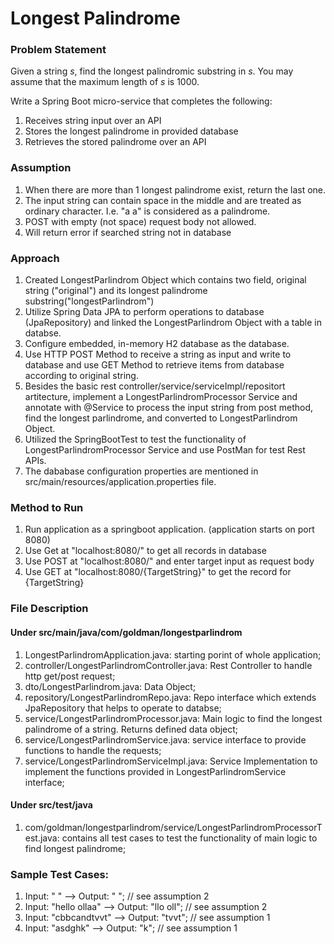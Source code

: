 # Longest Palindrome 

### Problem Statement

Given a string _s_, find the longest palindromic substring in _s_. You may assume that the maximum length of _s_ is 1000.

Write a Spring Boot micro-service that completes the following:

1. Receives string input over an API
2. Stores the longest palindrome in provided database
3. Retrieves the stored palindrome over an API


### Assumption

1. When there are more than 1 longest palindrome exist, return the last one.
2. The input string can contain space in the middle and are treated as ordinary character. I.e. "a  a" is considered as a palindrome.
3. POST with empty (not space) request body not allowed.
4. Will return error if searched string not in database


### Approach

1. Created LongestParlindrom Object which contains two field, original string ("original") and its longest palindrome substring("longestParlindrom")
2. Utilize Spring Data JPA to perform operations to database (JpaRepository) and linked the LongestParlindrom Object with a table in databse.
3. Configure embedded, in-memory H2 database as the database.
4. Use HTTP POST Method to receive a string as input and write to database and use GET Method to retrieve items from database according to original string.
5. Besides the basic rest controller/service/serviceImpl/repositort artitecture, implement a LongestParlindromProcessor Service and annotate with @Service to process the input string from post method, find the longest parlindrome, and converted to LongestParlindrom Object.
6. Utilized the SpringBootTest to test the functionality of LongestParlindromProcessor Service and use PostMan for test Rest APIs.
7. The dababase configuration properties are mentioned in src/main/resources/application.properties file.


### Method to Run

1. Run application as a springboot application. (application starts on port 8080)
2. Use Get at "localhost:8080/" to get all records in database
3. Use POST at "localhost:8080/" and enter target input as request body
4. Use GET at "localhost:8080/{TargetString}" to get the record for {TargetString}


### File Description

#### Under src/main/java/com/goldman/longestparlindrom
1. LongestParlindromApplication.java: starting porint of whole application;
2. controller/LongestParlindromController.java: Rest Controller to handle http get/post request;
3. dto/LongestParlindrom.java: Data Object;
4. repository/LongestParlindromRepo.java: Repo interface which extends JpaRepository that helps to operate to databse;
5. service/LongestParlindromProcessor.java: Main logic to find the longest palindrome of a string. Returns defined data object;
6. service/LongestParlindromService.java: service interface to provide functions to handle the requests;
7. service/LongestParlindromServiceImpl.java: Service Implementation to implement the functions provided in LongestParlindromService interface;

#### Under src/test/java
1. com/goldman/longestparlindrom/service/LongestParlindromProcessorTest.java: contains all test cases to test the functionality of main logic to find longest palindrome;



### Sample Test Cases:
1. Input: " "  --> Output: "  ";                // see assumption 2
2. Input: "hello ollaa"  --> Output: "llo oll"; // see assumption 2
3. Input: "cbbcandtvvt"  --> Output: "tvvt";    // see assumption 1
4. Input: "asdghk"  --> Output: "k";            // see assumption 1




